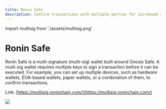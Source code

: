 ```yaml
---
title: Ronin Safe
description: Confirm transactions with multiple parties for increased security.
---
```


import multisig from './assets/multisig.png'

# Ronin Safe

Ronin Safe is a multi-signature (multi-sig) wallet built around Gnosis Safe. A multi-sig wallet requires multiple keys to sign a transaction before it can be executed. For example, you can set up multiple devices, such as hardware wallets, EOA-based wallets, paper wallets, or a combination of them, to confirm transactions.

Link: [https://multisig.roninchain.com/](https://multisig.roninchain.com/)

<img src={multisig} width={1280} />
